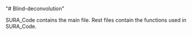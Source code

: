"# Blind-deconvolution" 

SURA_Code contains the main file.
Rest files contain the functions used in SURA_Code.
